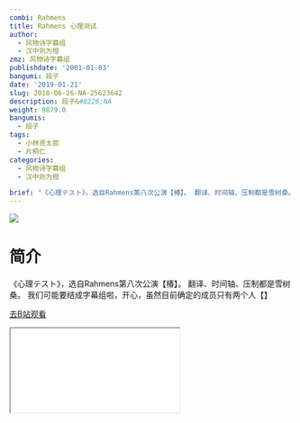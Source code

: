 ```yaml
---
combi: Rahmens
title: Rahmens 心理测试
author:
  - 风物诗字幕组
  - 汉中则为橙
zmz: 风物诗字幕组
publishdate: '2001-01-03'
bangumi: 段子
date: '2019-01-21'
slug: 2018-06-26-NA-25623642
description: 段子&#8226;NA
weight: 9879.0
bangumis:
  - 段子
tags:
  - 小林贤太郎
  - 片桐仁
categories:
  - 风物诗字幕组
  - 汉中则为橙

brief: "《心理テスト》，选自Rahmens第八次公演【椿】。 翻译、时间轴、压制都是雪树桑。 我们可能要结成字幕组啦，开心，虽然目前确定的成员只有两个人【】"
---
```

![](https://i.imgur.com/vcrj5qZ.jpg)
# 简介  
《心理テスト》，选自Rahmens第八次公演【椿】。
翻译、时间轴、压制都是雪树桑。
我们可能要结成字幕组啦，开心，虽然目前确定的成员只有两个人【】  

[去B站观看](https://www.bilibili.com/video/av25623642/)
<div class ="resp-container"><iframe class="testiframe" src="//player.bilibili.com/player.html?aid=25623642"", scrolling="no", allowfullscreen="true" > </iframe></div> 
